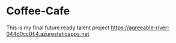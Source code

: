 # Coffee-Cafe
This is my final future ready talent project
https://agreeable-river-044d0cc0f.4.azurestaticapps.net
